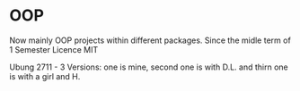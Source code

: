 OOP
========
Now mainly OOP projects within different packages. Since the midle term of 1 Semester
Licence MIT

Ubung 2711 - 3 Versions: one is mine, second one is with D.L. and thirn one is with a girl and H.